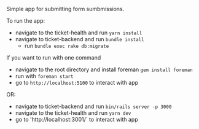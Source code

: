 Simple app for submitting form sumbmissions. 

To run the app: 
- navigate to the ticket-health and run `yarn install`
- navigate to ticket-backend and run `bundle install`
    - run `bundle exec rake db:migrate` 

If you want to run with one command  
- navigate to the root directory and install foreman `gem install foreman`
- run with `foreman start`
- go to `http://localhost:5100` to interact with app


OR:
- navigate to ticket-backend and run  `bin/rails server -p 3000`
- navigate to the ticket-health and run `yarn dev`
- go to 'http://localhost:3001/` to interact with app 

